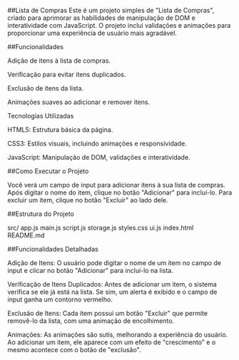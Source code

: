 ##Lista de Compras
Este é um projeto simples de "Lista de Compras", criado para aprimorar as habilidades de manipulação de DOM e interatividade com JavaScript. O projeto inclui validações e animações para proporcionar uma experiência de usuário mais agradável.

##Funcionalidades

Adição de itens à lista de compras.

Verificação para evitar itens duplicados.

Exclusão de itens da lista.

Animações suaves ao adicionar e remover itens.

Tecnologias Utilizadas

HTML5: Estrutura básica da página.

CSS3: Estilos visuais, incluindo animações e responsividade.

JavaScript: Manipulação de DOM, validações e interatividade.

##Como Executar o Projeto

Você verá um campo de input para adicionar itens à sua lista de compras. Após digitar o nome do item, clique no botão "Adicionar" para incluí-lo. Para excluir um item, clique no botão "Excluir" ao lado dele.

##Estrutura do Projeto

src/ app.js main.js script.js storage.js styles.css ui.js index.html README.md

##Funcionalidades Detalhadas

Adição de Itens: O usuário pode digitar o nome de um item no campo de input e clicar no botão "Adicionar" para incluí-lo na lista.

Verificação de Itens Duplicados: Antes de adicionar um item, o sistema verifica se ele já está na lista. Se sim, um alerta é exibido e o campo de input ganha um contorno vermelho.

Exclusão de Itens: Cada item possui um botão "Excluir" que permite removê-lo da lista, com uma animação de encolhimento.

Animações: As animações são sutis, melhorando a experiência do usuário. Ao adicionar um item, ele aparece com um efeito de "crescimento" e o mesmo acontece com o botão de "exclusão".
